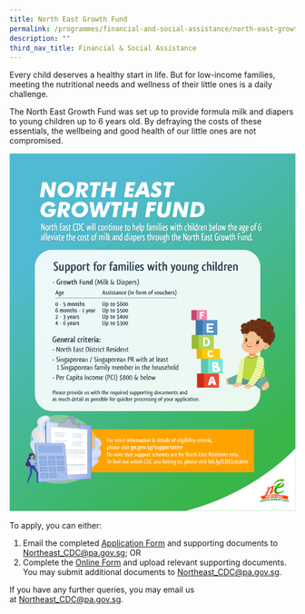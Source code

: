 ```yaml
---
title: North East Growth Fund
permalink: /programmes/financial-and-social-assistance/north-east-growth-fund/
description: ""
third_nav_title: Financial & Social Assistance
---
```

Every child deserves a healthy start in life. But for low-income families, meeting the nutritional needs and wellness of their little ones is a daily challenge. 

The North East Growth Fund was set up to provide formula milk and diapers to young children up to 6 years old. By defraying the costs of these essentials, the wellbeing and good health of our little ones are not compromised.

![](/images/Programmes/Financial%20&%20Social%20Assistance/North%20East%20Growth%20Fund.png)

To apply, you can either:

1. Email the completed [Application Form](/files/Annex%20A_North%20East%20Assistance%20Scheme%20Referral%20Form_As%20of%201%20April%202023.pdf) and supporting documents to [Northeast_CDC@pa.gov.sg](mailto:Northeast_CDC@pa.gov.sg); OR
2. Complete the [Online Form](https://form.gov.sg/#!/5e994b5f5dad670011b1d2ed) and upload relevant supporting documents. You may submit additional documents to [Northeast_CDC@pa.gov.sg](mailto:Northeast_CDC@pa.gov.sg).

If you have any further queries, you may email us at [Northeast\_CDC@pa.gov.sg](mailto:Northeast_CDC@pa.gov.sg).